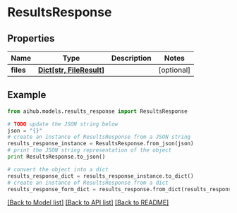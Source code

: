 # ResultsResponse


## Properties
Name | Type | Description | Notes
------------ | ------------- | ------------- | -------------
**files** | [**Dict[str, FileResult]**](FileResult.md) |  | [optional] 

## Example

```python
from aihub.models.results_response import ResultsResponse

# TODO update the JSON string below
json = "{}"
# create an instance of ResultsResponse from a JSON string
results_response_instance = ResultsResponse.from_json(json)
# print the JSON string representation of the object
print ResultsResponse.to_json()

# convert the object into a dict
results_response_dict = results_response_instance.to_dict()
# create an instance of ResultsResponse from a dict
results_response_form_dict = results_response.from_dict(results_response_dict)
```
[[Back to Model list]](../README.md#documentation-for-models) [[Back to API list]](../README.md#documentation-for-api-endpoints) [[Back to README]](../README.md)


